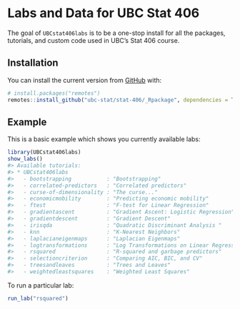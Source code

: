 
<!-- README.md is generated from README.Rmd. Please edit that file -->

# Labs and Data for UBC Stat 406

<!-- badges: start -->

<!-- badges: end -->

The goal of `UBCstat406labs` is to be a one-stop install for all the
packages, tutorials, and custom code used in UBC’s Stat 406 course.

## Installation

You can install the current version from [GitHub](https://github.com/)
with:

``` r
# install.packages("remotes")
remotes::install_github("ubc-stat/stat-406/_Rpackage", dependencies = TRUE)
```

## Example

This is a basic example which shows you currently available labs:

``` r
library(UBCstat406labs)
show_labs()
#> Available tutorials:
#> * UBCstat406labs
#>   - bootstrapping           : "Bootstrapping"
#>   - correlated-predictors   : "Correlated predictors"
#>   - curse-of-dimensionality : "The curse..."
#>   - economicmobility        : "Predicting economic mobility"
#>   - ftest                   : "F-test for Linear Regression"
#>   - gradientascent          : "Gradient Ascent: Logistic Regression"
#>   - gradientdescent         : "Gradient Descent"
#>   - irisqda                 : "Quadratic Discriminant Analysis "
#>   - knn                     : "K-Nearest Neighbors"
#>   - laplacianeigenmaps      : "Laplacian Eigenmaps"
#>   - logtransformations      : "Log Transformations on Linear Regression"
#>   - rsquared                : "R-squared and garbage predictors"
#>   - selectioncriterion      : "Comparing AIC, BIC, and CV"
#>   - treesandleaves          : "Trees and Leaves"
#>   - weightedleastsquares    : "Weighted Least Squares"
```

To run a particular lab:

``` r
run_lab("rsquared")
```
